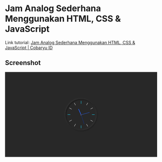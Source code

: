# Jam Analog Sederhana Menggunakan HTML, CSS & JavaScript

Link tutorial: [Jam Analog Sederhana Menggunakan HTML, CSS & JavaScript | Cobaryu ID](https://cobaryu.id/jam-analog-sederhana-menggunakan-html-css-javascript/)

## Screenshot

![Screenshot](Screenshot.png)
